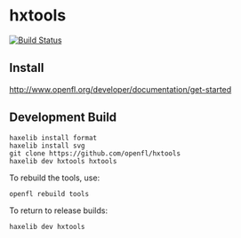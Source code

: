 hxtools
============
[![Build Status](https://travis-ci.org/openfl/hxtools.png)](https://travis-ci.org/openfl/hxtools)

Install
-------

http://www.openfl.org/developer/documentation/get-started


Development Build
-----------------

    haxelib install format
    haxelib install svg
    git clone https://github.com/openfl/hxtools
    haxelib dev hxtools hxtools

To rebuild the tools, use:

    openfl rebuild tools

To return to release builds:

    haxelib dev hxtools

